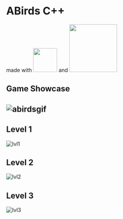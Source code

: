 # ABirds C++ 
made with <img src="http://matthewstyles.com/wp-content/uploads/2018/03/Sdl-logo.png" width = "64"> and <img src="https://user-images.githubusercontent.com/15209098/41193566-8b45408c-6c16-11e8-9df1-087ffc882671.png" width = "128">

## Game Showcase
![abirdsgif](https://user-images.githubusercontent.com/15209098/41193740-6c58d96a-6c19-11e8-9458-63e9f9a3ea21.gif)
---

## Level 1
![lvl1](https://user-images.githubusercontent.com/15209098/41193803-78f5382a-6c1a-11e8-8e4e-b104f5f9a76c.png)

## Level 2
![lvl2](https://user-images.githubusercontent.com/15209098/41193808-a690a508-6c1a-11e8-928f-80b43cb7111c.png)

## Level 3
![lvl3](https://user-images.githubusercontent.com/15209098/41193816-c6f40114-6c1a-11e8-839a-b3494fd5c92c.png)

